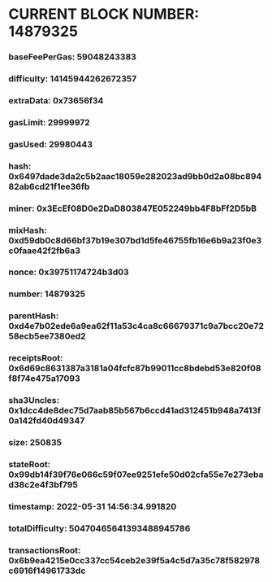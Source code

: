 # CURRENT BLOCK NUMBER: 14879325

### baseFeePerGas: 59048243383
### difficulty: 14145944262672357
### extraData: 0x73656f34
### gasLimit: 29999972
### gasUsed: 29980443
### hash: 0x6497dade3da2c5b2aac18059e282023ad9bb0d2a08bc89482ab6cd21f1ee36fb
### miner: 0x3EcEf08D0e2DaD803847E052249bb4F8bFf2D5bB
### mixHash: 0xd59db0c8d66bf37b19e307bd1d5fe46755fb16e6b9a23f0e3c0faae42f2fb6a3
### nonce: 0x39751174724b3d03
### number: 14879325
### parentHash: 0xd4e7b02ede6a9ea62f11a53c4ca8c66679371c9a7bcc20e7258ecb5ee7380ed2
### receiptsRoot: 0x6d69c8631387a3181a04fcfc87b99011cc8bdebd53e820f08f8f74e475a17093
### sha3Uncles: 0x1dcc4de8dec75d7aab85b567b6ccd41ad312451b948a7413f0a142fd40d49347
### size: 250835
### stateRoot: 0x99db14f39f76e066c59f07ee9251efe50d02cfa55e7e273ebad38c2e4f3bf795
### timestamp: 2022-05-31 14:56:34.991820
### totalDifficulty: 50470465641393488945786
### transactionsRoot: 0x6b9ea4215e0cc337cc54ceb2e39f5a4c5d7a35c78f582978c6916f14961733dc
